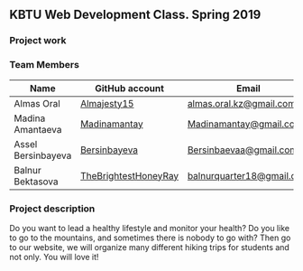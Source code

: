 ## KBTU Web Development Class. Spring 2019

### Project work

### Team Members
| Name | GitHub account | Email |
| --- | --- | --- |
| Almas Oral| [Almajesty15](https://github.com/Almajesty15) | almas.oral.kz@gmail.com|
| Madina Amantaeva| [Madinamantay](https://github.com/madinamantay) | Madinamantay@gmail.com |
| Assel Bersinbayeva| [Bersinbayeva](https://github.com/Bersinbayeva) | Bersinbaevaa@gmail.com |
| Balnur Bektasova | [TheBrightestHoneyRay](https://github.com/TheBrightestHoneyRay) |balnurquarter18@gmail.com  |


### Project description
Do you want to lead a healthy lifestyle and monitor your health? Do you like to go to the mountains, and sometimes there is nobody to go with? Then go to our website, we will organize many different hiking trips for students and not only. You will love it!
